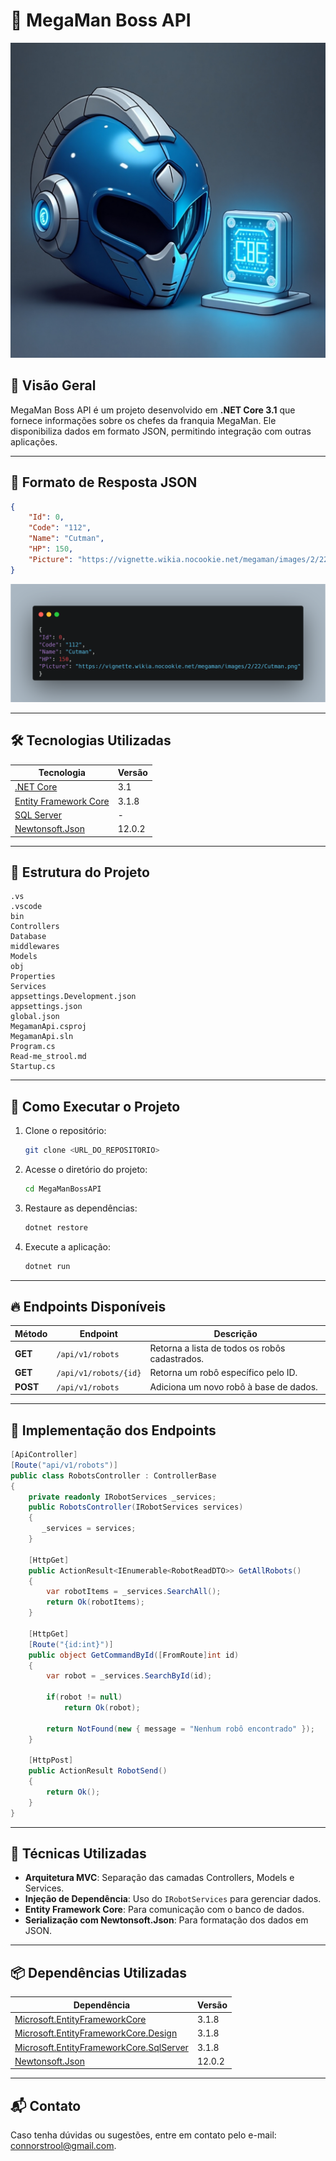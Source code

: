 # 📌 MegaMan Boss API
![alt text](Flux_Dev_A_futuristic_hightech_illustration_featuring_the_icon_0-1.jpeg)
## 📖 Visão Geral
MegaMan Boss API é um projeto desenvolvido em **.NET Core 3.1** que fornece informações sobre os chefes da franquia MegaMan. Ele disponibiliza dados em formato JSON, permitindo integração com outras aplicações.

---
## 📌 Formato de Resposta JSON
```json
{
    "Id": 0,
    "Code": "112",
    "Name": "Cutman",
    "HP": 150,
    "Picture": "https://vignette.wikia.nocookie.net/megaman/images/2/22/Cutman.png"
}
```
![alt text](carbon.png)

---
## 🛠️ Tecnologias Utilizadas
| Tecnologia | Versão |
|------------|---------|
| [.NET Core](https://dotnet.microsoft.com/en-us/) | 3.1 |
| [Entity Framework Core](https://docs.microsoft.com/en-us/ef/core/) | 3.1.8 |
| [SQL Server](https://www.microsoft.com/en-us/sql-server) | - |
| [Newtonsoft.Json](https://www.newtonsoft.com/json) | 12.0.2 |

---
## 📂 Estrutura do Projeto
```
.vs
.vscode
bin
Controllers
Database
middlewares
Models
obj
Properties
Services
appsettings.Development.json
appsettings.json
global.json
MegamanApi.csproj
MegamanApi.sln
Program.cs
Read-me_strool.md
Startup.cs
```

---
## 🚀 Como Executar o Projeto
1. Clone o repositório:
   ```sh
   git clone <URL_DO_REPOSITORIO>
   ```
2. Acesse o diretório do projeto:
   ```sh
   cd MegaManBossAPI
   ```
3. Restaure as dependências:
   ```sh
   dotnet restore
   ```
4. Execute a aplicação:
   ```sh
   dotnet run
   ```

---
## 🔥 Endpoints Disponíveis
| Método | Endpoint | Descrição |
|--------|---------|-----------|
| **GET** | `/api/v1/robots` | Retorna a lista de todos os robôs cadastrados. |
| **GET** | `/api/v1/robots/{id}` | Retorna um robô específico pelo ID. |
| **POST** | `/api/v1/robots` | Adiciona um novo robô à base de dados. |

---
## 📌 Implementação dos Endpoints
```csharp
[ApiController]
[Route("api/v1/robots")]
public class RobotsController : ControllerBase
{
    private readonly IRobotServices _services;
    public RobotsController(IRobotServices services)
    {
       _services = services;
    }

    [HttpGet] 
    public ActionResult<IEnumerable<RobotReadDTO>> GetAllRobots()
    {
        var robotItems = _services.SearchAll();
        return Ok(robotItems);
    }

    [HttpGet]
    [Route("{id:int}")]
    public object GetCommandById([FromRoute]int id)
    {   
        var robot = _services.SearchById(id);

        if(robot != null)
            return Ok(robot);
        
        return NotFound(new { message = "Nenhum robô encontrado" });
    }

    [HttpPost]
    public ActionResult RobotSend()
    {
        return Ok();
    }
}
```

---
## 🧩 Técnicas Utilizadas
- **Arquitetura MVC**: Separação das camadas Controllers, Models e Services.
- **Injeção de Dependência**: Uso do `IRobotServices` para gerenciar dados.
- **Entity Framework Core**: Para comunicação com o banco de dados.
- **Serialização com Newtonsoft.Json**: Para formatação dos dados em JSON.

---
## 📦 Dependências Utilizadas
| Dependência | Versão |
|------------|---------|
| [Microsoft.EntityFrameworkCore](https://www.nuget.org/packages/Microsoft.EntityFrameworkCore/) | 3.1.8 |
| [Microsoft.EntityFrameworkCore.Design](https://www.nuget.org/packages/Microsoft.EntityFrameworkCore.Design/) | 3.1.8 |
| [Microsoft.EntityFrameworkCore.SqlServer](https://www.nuget.org/packages/Microsoft.EntityFrameworkCore.SqlServer/) | 3.1.8 |
| [Newtonsoft.Json](https://www.nuget.org/packages/Newtonsoft.Json/) | 12.0.2 |

---
## 📬 Contato
Caso tenha dúvidas ou sugestões, entre em contato pelo e-mail: [connorstrool@gmail.com](mailto:connorstrool@gmail.com).



